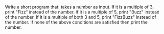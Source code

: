 Write a short program that:
takes a number as input.
If it is a multiple of 3, print "Fizz" instead of the number.
If it is a multiple of 5, print "Buzz" instead of the number. 
If it is a multiple of both 3 and 5, print "FizzBuzz" instead of the number.
If none of the above conditions are satisfied then print the number. 